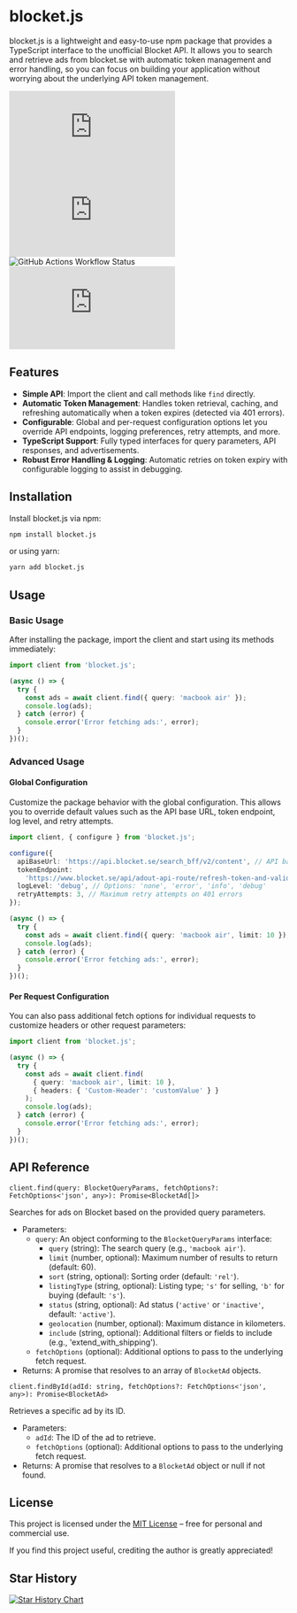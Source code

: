 # blocket.js

blocket.js is a lightweight and easy-to-use npm package that provides a TypeScript interface to the unofficial Blocket API. It allows you to search and retrieve ads from blocket.se with automatic token management and error handling, so you can focus on building your application without worrying about the underlying API token management.

![NPM Version](https://img.shields.io/npm/v/blocket.js)
![NPM Downloads](https://img.shields.io/npm/dm/blocket.js)
![GitHub Actions Workflow Status](https://img.shields.io/github/actions/workflow/status/rutbergphilip/blocket.js/publish.yaml)
![NPM Unpacked Size](https://img.shields.io/npm/unpacked-size/blocket.js)

## Features

- **Simple API**: Import the client and call methods like `find` directly.
- **Automatic Token Management**: Handles token retrieval, caching, and refreshing automatically when a token expires (detected via 401 errors).
- **Configurable**: Global and per-request configuration options let you override API endpoints, logging preferences, retry attempts, and more.
- **TypeScript Support**: Fully typed interfaces for query parameters, API responses, and advertisements.
- **Robust Error Handling & Logging**: Automatic retries on token expiry with configurable logging to assist in debugging.

## Installation

Install blocket.js via npm:

```bash
npm install blocket.js
```

or using yarn:

```bash
yarn add blocket.js
```

## Usage

### Basic Usage

After installing the package, import the client and start using its methods immediately:

```ts
import client from 'blocket.js';

(async () => {
  try {
    const ads = await client.find({ query: 'macbook air' });
    console.log(ads);
  } catch (error) {
    console.error('Error fetching ads:', error);
  }
})();
```

### Advanced Usage

#### Global Configuration

Customize the package behavior with the global configuration. This allows you to override default values such as the API base URL, token endpoint, log level, and retry attempts.

```ts
import client, { configure } from 'blocket.js';

configure({
  apiBaseUrl: 'https://api.blocket.se/search_bff/v2/content', // API base URL (default)
  tokenEndpoint:
    'https://www.blocket.se/api/adout-api-route/refresh-token-and-validate-session', // Token endpoint
  logLevel: 'debug', // Options: 'none', 'error', 'info', 'debug'
  retryAttempts: 3, // Maximum retry attempts on 401 errors
});

(async () => {
  try {
    const ads = await client.find({ query: 'macbook air', limit: 10 });
    console.log(ads);
  } catch (error) {
    console.error('Error fetching ads:', error);
  }
})();
```

#### Per Request Configuration

You can also pass additional fetch options for individual requests to customize headers or other request parameters:

```ts
import client from 'blocket.js';

(async () => {
  try {
    const ads = await client.find(
      { query: 'macbook air', limit: 10 },
      { headers: { 'Custom-Header': 'customValue' } }
    );
    console.log(ads);
  } catch (error) {
    console.error('Error fetching ads:', error);
  }
})();
```

## API Reference

`client.find(query: BlocketQueryParams, fetchOptions?: FetchOptions<'json', any>): Promise<BlocketAd[]>`

Searches for ads on Blocket based on the provided query parameters.

- Parameters:
  - `query`: An object conforming to the `BlocketQueryParams` interface:
    - `query` (string): The search query (e.g., `'macbook air'`).
    - `limit` (number, optional): Maximum number of results to return (default: 60).
    - `sort` (string, optional): Sorting order (default: `'rel'`).
    - `listingType` (string, optional): Listing type; `'s'` for selling, `'b'` for buying (default: `'s'`).
    - `status` (string, optional): Ad status (`'active'` or `'inactive'`, default: `'active'`).
    - `geolocation` (number, optional): Maximum distance in kilometers.
    - `include` (string, optional): Additional filters or fields to include (e.g., 'extend_with_shipping').
  - `fetchOptions` (optional): Additional options to pass to the underlying fetch request.
- Returns: A promise that resolves to an array of `BlocketAd` objects.

`client.findById(adId: string, fetchOptions?: FetchOptions<'json', any>): Promise<BlocketAd>`

Retrieves a specific ad by its ID.

- Parameters:
  - `adId`: The ID of the ad to retrieve.
  - `fetchOptions` (optional): Additional options to pass to the underlying fetch request.
- Returns: A promise that resolves to a `BlocketAd` object or null if not found.

## License

This project is licensed under the [MIT License](https://github.com/rutbergphilip/blocket.js/blob/main/LICENSE) – free for personal and commercial use.

If you find this project useful, crediting the author is greatly appreciated!

## Star History

[![Star History Chart](https://api.star-history.com/svg?repos=rutbergphilip/blocket.js&type=Date)](https://star-history.com/#rutbergphilip/blocket.js&Date)
